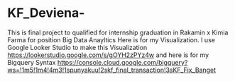 # KF_Deviena-
This is final project to qualified for internship graduation  in Rakamin x Kimia Farma for position Big Data Anayltics
Here is for my Visualization. I use Google Looker Studio to make this Visualization 
https://lookerstudio.google.com/s/gOYH2zPYz4w 
and here is for my Bigquery Syntax 
https://console.cloud.google.com/bigquery?ws=!1m5!1m4!4m3!1spunyakuu!2skf_final_transaction!3sKF_Fix_Banget 
